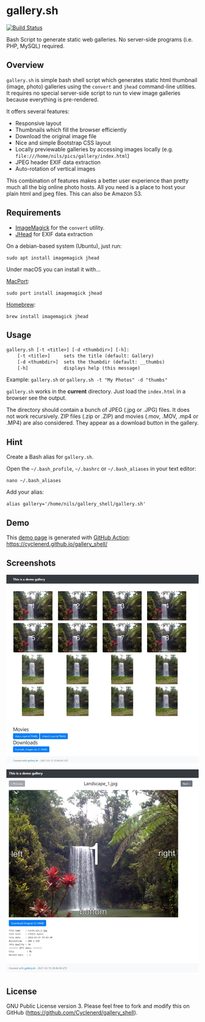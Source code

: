 # gallery.sh

[![Build Status](https://travis-ci.org/Cyclenerd/gallery_shell.svg?branch=master)](https://travis-ci.org/Cyclenerd/gallery_shell)

Bash Script to generate static web galleries. No server-side programs (i.e. PHP, MySQL) required.

## Overview

`gallery.sh` is simple bash shell script which generates static html thumbnail (image, photo) galleries using the `convert` and `jhead` command-line utilities.
It requires no special server-side script to run to view image galleries because everything is pre-rendered. 

It offers several features:
* Responsive layout
* Thumbnails which fill the browser efficiently
* Download the original image file
* Nice and simple Bootstrap CSS layout
* Locally previewable galleries by accessing images locally (e.g. `file:///home/nils/pics/gallery/index.html`)
* JPEG header EXIF data extraction
* Auto-rotation of vertical images

This combination of features makes a better user experience than pretty much all the big online photo hosts. 
All you need is a place to host your plain html and jpeg files. This can also be Amazon S3.

## Requirements

* [ImageMagick](http://www.imagemagick.org/) for the `convert` utility.
* [JHead](http://www.sentex.net/~mwandel/jhead/) for EXIF data extraction

On a debian-based system (Ubuntu), just run:

```shell
sudo apt install imagemagick jhead
```

Under macOS you can install it with...

[MacPort](https://www.macports.org/):

```shell
sudo port install imagemagick jhead
```

[Homebrew](https://brew.sh/):

```shell
brew install imagemagick jhead
```

## Usage

```text
gallery.sh [-t <title>] [-d <thumbdir>] [-h]:
	[-t <title>]     sets the title (default: Gallery)
	[-d <thumbdir>]  sets the thumbdir (default: __thumbs)
	[-h]             displays help (this message)
```

Example: `gallery.sh` or `gallery.sh -t "My Photos" -d "thumbs"`

`gallery.sh` works in the **current** directory.
Just load the `index.html` in a browser see the output. 

The directory should contain a bunch of JPEG (.jpg or .JPG) files.
It does not work recursively. 
ZIP files (.zip or .ZIP) and movies (.mov, .MOV, .mp4 or .MP4) are also considered.
They appear as a download button in the gallery.

## Hint

Create a Bash alias for `gallery.sh`.

Open the `~/.bash_profile`,  `~/.bashrc` or `~/.bash_aliases` in your text editor:

```shell
nano ~/.bash_aliases
```

Add your alias:

```shell
alias gallery='/home/nils/gallery_shell/gallery.sh'
```

## Demo

This [demo page](https://cyclenerd.github.io/gallery_shell/) is generated with [GitHub Action](https://github.com/Cyclenerd/gallery_shell/blob/master/.github/workflows/main.yml): <https://cyclenerd.github.io/gallery_shell/>

## Screenshots

![Screenshot: Gallery](images/gallery.jpg)

![Screenshot: Image](images/image.jpg)

## License

GNU Public License version 3.
Please feel free to fork and modify this on GitHub (<https://github.com/Cyclenerd/gallery_shell>).